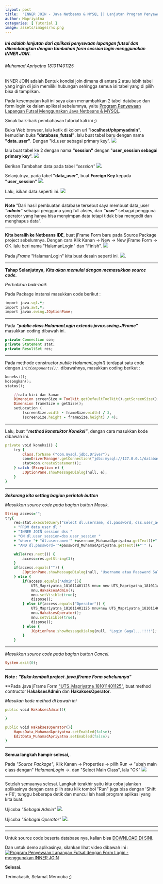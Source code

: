 ```yaml
---
layout: post
title:  "INNER JOIN - Java Netbeans & MYSQL || Lanjutan Program Penyewaan Lapangan Futsal"
author: Mapriyatna
categories: [ Tutorial ]
image: assets/images/nx.png
---
```


##### **Ini adalah lanjutan dari aplikasi penyewaan lapangan futsal dan dikembangkan dengan tambahan form session login menggunakan INNER JOIN**.

###### *Muhamad Apriyatna 181011401125*

INNER JOIN adalah Bentuk kondisi join dimana di antara 2 atau lebih tabel yang ingin di join memiliki hubungan sehingga semua isi tabel yang di pilih bisa di tampilkan.

Pada kesempatan kali ini saya akan menambahkan 2 tabel database dan form login ke dalam aplikasi sebelumnya, yaitu [Program Penyewaan Lapangan Futsal Menggunakan Java Netbeans & MYSQL](https://mapriyatna.github.io/Program_penyewaan_lapangan_Futsal/).

Simak baik-baik pembahasan tutorial kali ini ;)

Buka Web browser, lalu ketik di kolom url "**localhost/phpmyadmin**".
kemudian buka __"database_futsal"__, lalu buat tabel baru dengan nama **"data_user"**. Dengan "id_user sebagai primary key".
![](/assets/images/p5_1.png)

lalu buat tabel ke 2 dengan nama **"session"** dengan "**user_session sebagai primary key**". ![](/assets/images/p5_2.png)

Berikan Tambahan data pada tabel *"session"*
![](/assets/images/p5_3.png).

Selanjutnya, pada tabel **"data_user"**, buat **Foreign Key** kepada **"user_session"**
![](/assets/images/p5_4.png).

Lalu, isikan data seperti ini.
![](/assets/images/p5_5.png)

---
**Note** "Dari hasil pembuatan database tersebut saya membuat data_user ***"admin"*** sebagai pengguna yang full akses, dan ***"user"*** sebagai pengguna operator yang hanya bisa menyimpan data tetapi tidak bisa mengedit dan menghapus data".


---

**Kita beralih ke Netbeans IDE**, buat jFrame Form baru pada Source Package project sebelumnya. Dengan cara Klik Kanan → New → New jFrame Form → OK. lalu beri nama "HalamanLogin" dan "Finish".
![](/assets/images/p5_6.png)


Pada *jFrame* "HalamanLogin" kita buat desain seperti ini.
![](/assets/images/p5_7.png).

---

**Tahap Selanjutnya,** ***Kita akan memulai dengan memasukkan source code.***

*Perhatikan baik-baik*

Pada Package instansi masukkan code berikut :

```ruby
import java.sql.*;
import java.awt.*;
import javax.swing.JOptionPane;
```
---
Pada ***"public class HalamanLogin extends javax.swing.JFrame"*** masukkan coding dibawah ini.
```java
private Connection con;
private Statement stat;
private ResultSet res;
```
---
Pada methode constructor *public HalamanLogin()* terdapat satu code dengan *`initComponents();`*.
dibawahnya, masukkan coding berikut :
```ruby
koneksi();
kosongkan();
status();

    //rata kiri dan kanan
    Dimension screenSize = Toolkit.getDefaultToolkit().getScreenSize();
    Dimension frameSize = getSize();
    setLocation (
        (screenSize.width - frameSize.width) / 3,
        (screenSize.height - frameSize.height) / 4);
```
---
Lalu, buat ***"method konstuktor Koneksi"***, dengan cara masukkan kode dibawah ini.

```ruby
private void koneksi() {
	try {
		Class.forName ("com.mysql.jdbc.Driver");
		con=DriverManager.getConnection("jdbc:mysql://127.0.0.1/database_futsal", "root", "");
		stat=con.createStatement();
	} catch (Exception e) {
    	JOptionPane.showMessageDialog(null, e);
	}
}
```
---

***Sekarang kita setting bagian perintah button***

*Masukkan source code pada bagian button Masuk.*
```ruby
String access="";
try{
	res=stat.executeQuery("select dl.username, dl.password, dss.user_access "
    + "FROM data_user dl "
    + "INNER JOIN session dss "
    + "ON dl.user_session=dss.user_session "
    + "where "+ "dl.username='" +username_MuhamadApriyatna.getText()+"'"+ ""
    + "AND dl.password='"+password_MuhamadApriyatna.getText()+"'" );

    while(res.next()) {
    	access=res.getString(3);
    }
    if(access.equals("")) {
    	JOptionPane.showMessageDialog(null, "Username atau Password Salah !!!");
    } else {
    	if(access.equals("Admin")){
    		UTS_Mapriyatna_181011401125 mnu= new UTS_Mapriyatna_181011401125(); 
            mnu.HakaksesAdmin();
            mnu.setVisible(true);
            dispose();
        } else if(access.equals("Operator")) {
        	UTS_Mapriyatna_181011401125 mnu=new UTS_Mapriyatna_181011401125();
        	mnu.HakaksesOperator();
            mnu.setVisible(true);
            dispose();
        } else {
        	JOptionPane.showMessageDialog(null, "Login Gagal...!!!!");
        }
    }
```

---
*Masukkan source code pada bagian button Cancel.*
```ruby
System.exit(0);
```

---
**Note :** ***"Buka kembali project .java jFrame Form sebelumnya"***

**Pada .java jFrame Form ["UTS_Mapriyatna_181011401125"](https://mapriyatna.github.io/Program_penyewaan_lapangan_Futsal/), buat method contructor **HakaksesAdmin** dan **HakaksesOperator**.

*Masukan kode method di bawah ini*
```ruby
public void HakaksesAdmin(){

}

public void HakaksesOperator(){
	HapusData_MuhamadApriyatna.setEnabled(false);
    EditData_MuhamadApriyatna.setEnabled(false);
}
```

---
**Semua langkah hampir selesai,**.

Pada *"Source Package"*, Klik Kanan → Properties → pilih Run → "ubah main class dengan" *HalamanLogin* →. dan "Select Main Class", lalu "OK"
![](/assets/images/p5_8.png)

---
Setelah semuanya selesai.
Langkah terakhir yaitu kita coba jalankan aplikasinya dengan cara pilih atau klik tombol "Run" juga bisa dengan 'Shift + F6', tunggu beberapa detik dan muncul lah hasil program aplikasi yang kita buat.

Ujicoba  *"Sebagai Admin"*
![](/assets/images/p5_9.png).

Ujicoba *"Sebagai Operator"*
![](/assets/images/p5_10.png).

---
---

Untuk source code beserta database nya, kalian bisa [DOWNLOAD DI SINI](https://bit.ly/BookingFutsal-INNER_JOIN).


Dan untuk demo aplikasinya, silahkan lihat video dibawah ini :
[![Program Penyewaan Lapangan Futsal dengan Form Login - menggunakan INNER JOIN](https://res.cloudinary.com/marcomontalbano/image/upload/v1605702252/video_to_markdown/images/youtube--K31gYbVvqJ8-c05b58ac6eb4c4700831b2b3070cd403.jpg)](https://youtu.be/K31gYbVvqJ8 "INNER JOIN Java Netbeans & MySQL - Program Penyewaan Lapangan Futsal dengan Form Login")

**Selesai**.


Terimakasih,
Selamat Mencoba ;)